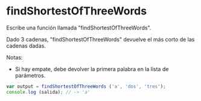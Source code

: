 # findShortestOfThreeWords

Escribe una función llamada "findShortestOfThreeWords".

Dado 3 cadenas, "findShortestOfThreeWords" devuelve el más corto de las cadenas dadas.

Notas:
* Si hay empate, debe devolver la primera palabra en la lista de parámetros.
```js
var output = findShortestOfThreeWords ('a', 'dos', 'tres');
console.log (salida); // -> 'a'
```
